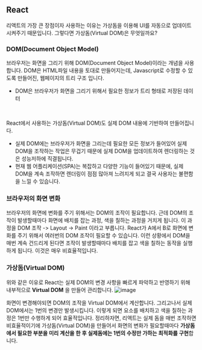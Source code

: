 ## React

리액트의 가장 큰 장점이자 사용하는 이유는 가상돔을 이용해 UI를 자동으로 업데이트 시켜주기 때문입니다. 그렇다면 가상돔(Virtual DOM)은 무엇일까요?

### DOM(Document Object Model)

브라우저는 화면을 그리기 위해 DOM(Document Object Model)이라는 개념을 사용합니다. DOM은 HTML파일 내용을 토대로 만들어지는데, Javascript로 수정할 수 있도록 만들어진, 웹페이지의 트리 구조 입니다.

- DOM은 브라우저가 화면을 그리기 위해서 필요한 정보가 트리 형태로 저장된 데이터

<br>

React에서 사용하는 가상돔(Virtual DOM)도 실제 DOM 내용에 기반하여 만들어집니다.

- 실제 DOM에는 브라우저가 화면을 그리는데 필요한 모든 정보가 들어있어 실제 DOM을 조작하는 작업은 무겁기 때문에 실제 DOM을 업데이트하여 렌더링하는 것은 성능저하에 직결됩니다.
- 현재 웹 어플리케이션(SPA)는 복잡하고 다양한 기능이 들어있기 때문에, 실제 DOM을 계속 조작하면 렌더링이 점점 많아져 느려지게 되고 결국 사용자는 불편함을 느낄 수 있습니다.

### 브라우저의 화면 변화

브라우저의 화면에 변화를 주기 위해서는 DOM의 조작이 필요합니다. 근데 DOM의 조작이 발생할때마다 화면에 배치를 잡는 과정, 색을 칠하는 과정을 거치게 됩니다. 이 과정을 DOM 조작 -> Layout -> Paint 이라고 부릅니다. React가 A에서 B로 화면에 변화를 주기 위해서 여러번의 DOM 조작이 필요할 수 있습니다. 이런 상황에서 DOM을 매번 계속 건드리게 된다면 조작이 발생할때마다 배치를 잡고 색을 칠하는 동작을 실행하게 됩니다. 이것은 매우 비효율적입니다.

### 가상돔(Virtual DOM)

위와 같은 이유로 React는 실제 DOM의 변경 사항을 빠르게 파악하고 반영하기 위해 내부적으로 **Virtual DOM** 을 만들어 관리합니다.
![image](https://user-images.githubusercontent.com/93597794/162891503-5b87ee11-d8df-4b9d-82fa-e9b62839f5e7.png)

화면이 변경해야되면 DOM의 조작을 Virtual DOM에서 계산합니다. 그리고나서 실제 DOM에서는 1번의 변경만 발생시킵니다. 이렇게 되면 요소를 배치하고 색을 칠하는 과정은 1번만 수행하게 되어 효율적입니다.
정리하자면, 리액트는 실제 돔을 매번 조작하면 비효율적이기에 가상돔(Virtual DOM)을 만들어서 화면의 변화가 필요할때마다 **가상돔에서 필요한 부분을 미리 계산을 한 후 실제돔에는 1번의 수정만 가하는 최적화를 구현**합니다.
